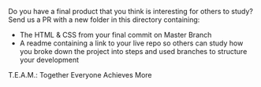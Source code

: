 Do you have a final product that you think is interesting for others to study? Send us a PR with a new folder in this directory containing:

* The HTML & CSS from your final commit on Master Branch
* A readme containing a link to your live repo so others can study how you broke down the project into steps and used branches to structure your development

T.E.A.M.: Together Everyone Achieves More
